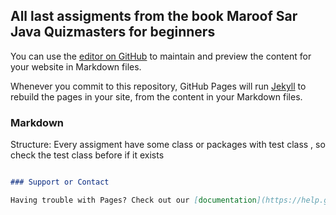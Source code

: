 ## All last assigments from the book Maroof Sar Java Quizmasters for beginners

You can use the [editor on GitHub](https://github.com/chegreyev/Assigments_Java/edit/master/README.md) to maintain and preview the content for your website in Markdown files.

Whenever you commit to this repository, GitHub Pages will run [Jekyll](https://jekyllrb.com/) to rebuild the pages in your site, from the content in your Markdown files.

### Markdown

Structure:
Every assigment have some class or packages with test class , so check the test class before if it exists

```markdown

### Support or Contact

Having trouble with Pages? Check out our [documentation](https://help.github.com/categories/github-pages-basics/) or [contact support](https://github.com/contact) and we’ll help you sort it out.
